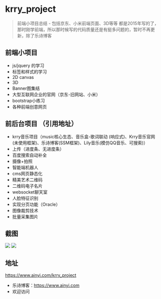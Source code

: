 # krry_project
> 前端小项目总结 - 包括京东、小米前端页面、3D等等
> 都是2015年写的了，那时刚学前端，所以那时候写的代码质量还是有挺多问题的，暂时不再更新，除了乐诗博客

## 前端小项目
- js/jquery 的学习
- 标签和样式的学习
- 2D canvas
- 3D
- Banner图集结
- 大型互联网企业的官网（京东-旧网站、小米）
- bootstrap小练习
- 各种前端创意网页

## 前后台项目 （引用地址）
- krry音乐项目（music核心生态、音乐盒-歌词联动 (响应式)、Krry音乐官网(未使用框架)、乐诗博客(SSM框架)、Lily音乐(模仿QQ音乐、可搜索)）
- 上传（进度条、无进度条）
- 百度搜索自动补全
- 摄像+拍照
- 智能端机器人
- cms网页静态化
- 精美艺术二维码
- 二维码电子名片
- websocket聊天室
- 人脸特征识别
- 实现分页功能（Oracle）
- 图像裁剪技术
- 批量采集图片

## 截图
![](https://github.com/Krryxa/krry_project/blob/master/resource/img/cutImg/1.jpg)
![](https://github.com/Krryxa/krry_project/blob/master/resource/img/cutImg/2.jpg)

## 地址
https://www.ainyi.com/krry_project
- 乐诗博客：https://www.ainyi.com
- 欢迎访问

